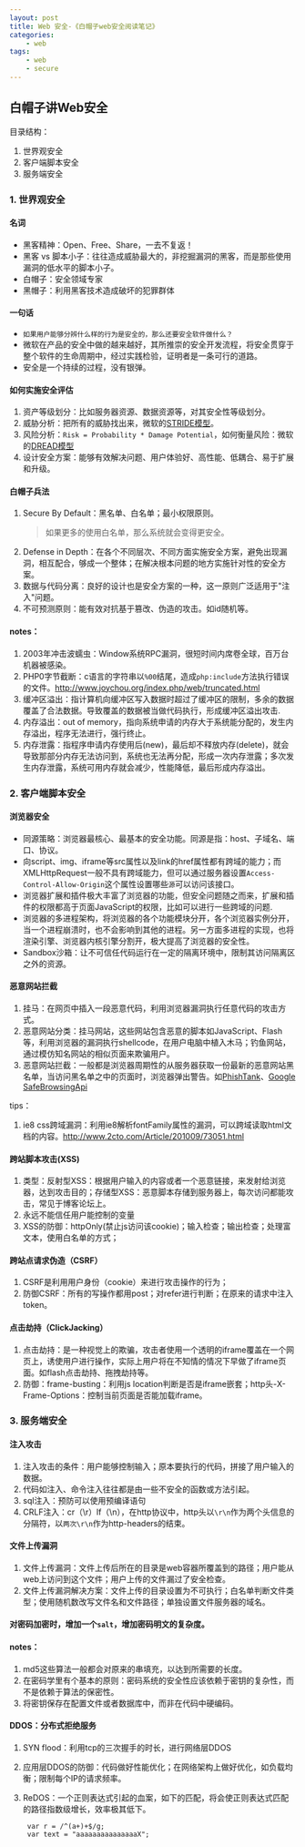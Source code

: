 ```yaml
---
layout: post
title: Web 安全-《白帽子web安全阅读笔记》
categories:
    - web
tags:
    - web
    - secure
---
```


## 白帽子讲Web安全

目录结构：

1. 世界观安全
2. 客户端脚本安全
3. 服务端安全

### 1. 世界观安全
#### 名词
- 黑客精神：Open、Free、Share，一去不复返！
- 黑客 vs 脚本小子：往往造成威胁最大的，非挖掘漏洞的黑客，而是那些使用漏洞的低水平的脚本小子。
- 白帽子：安全领域专家
- 黑帽子：利用黑客技术造成破坏的犯罪群体

<!-- more -->

#### 一句话
- `如果用户能够分辨什么样的行为是安全的，那么还要安全软件做什么？`
- 微软在产品的安全中做的越来越好，其所推崇的安全开发流程，将安全贯穿于整个软件的生命周期中，经过实践检验，证明者是一条可行的道路。
- 安全是一个持续的过程，没有银弹。

#### 如何实施安全评估
1. 资产等级划分：比如服务器资源、数据资源等，对其安全性等级划分。
2. 威胁分析：把所有的威胁找出来，微软的[STRIDE模型](https://msdn.microsoft.com/zh-cn/library/ff648641.aspx#EQAA)。
3. 风险分析：`Risk = Probability * Damage Potential`，如何衡量风险：微软的[DREAD模型](https://msdn.microsoft.com/zh-cn/library/ff648644.aspx#EEAA)
4. 设计安全方案：能够有效解决问题、用户体验好、高性能、低耦合、易于扩展和升级。

#### 白帽子兵法
1. Secure By Default：黑名单、白名单；最小权限原则。
	>如果更多的使用白名单，那么系统就会变得更安全。
2. Defense in Depth：在各个不同层次、不同方面实施安全方案，避免出现漏洞，相互配合，够成一个整体；在解决根本问题的地方实施针对性的安全方案。
3. 数据与代码分离：良好的设计也是安全方案的一种，这一原则广泛适用于"注入"问题。
4. 不可预测原则：能有效对抗基于篡改、伪造的攻击。如id随机等。

#### notes：
1. 2003年冲击波蠕虫：Window系统RPC漏洞，很短时间内席卷全球，百万台机器被感染。
2. PHP0字节截断：c语言的字符串以`%00`结尾，造成`php:include`方法执行错误的文件。<http://www.joychou.org/index.php/web/truncated.html>
3. 缓冲区溢出：指计算机向缓冲区写入数据时超过了缓冲区的限制，多余的数据覆盖了合法数据。导致覆盖的数据被当做代码执行，形成缓冲区溢出攻击.
4. 内存溢出：out of memory，指向系统申请的内存大于系统能分配的，发生内存溢出，程序无法进行，强行终止。
5. 内存泄露：指程序申请内存使用后(new)，最后却不释放内存(delete)，就会导致那部分内存无法访问到，系统也无法再分配，形成一次内存泄露；多次发生内存泄露，系统可用内存就会减少，性能降低，最后形成内存溢出。


### 2. 客户端脚本安全
#### 浏览器安全
- 同源策略：浏览器最核心、最基本的安全功能。同源是指：host、子域名、端口、协议。
- 向script、img、iframe等src属性以及link的href属性都有跨域的能力；而XMLHttpRequest一般不具有跨域能力，但可以通过服务器设置`Access-Control-Allow-Origin`这个属性设置哪些`源`可以访问该接口。
- 浏览器扩展和插件极大丰富了浏览器的功能，但安全问题随之而来，扩展和插件的权限都高于页面JavaScript的权限，比如可以进行一些跨域的问题.
- 浏览器的多进程架构，将浏览器的各个功能模块分开，各个浏览器实例分开，当一个进程崩溃时，也不会影响到其他的进程。另一方面多进程的实现，也将渲染引擎、浏览器内核引擎分割开，极大提高了浏览器的安全性。
- Sandbox沙箱：让不可信任代码运行在一定的隔离环境中，限制其访问隔离区之外的资源。

#### 恶意网站拦截
1. 挂马：在网页中插入一段恶意代码，利用浏览器漏洞执行任意代码的攻击方式。
2. 恶意网站分类：挂马网站，这些网站包含恶意的脚本如JavaScript、Flash等，利用浏览器的漏洞执行shellcode，在用户电脑中植入木马；钓鱼网站，通过模仿知名网站的相似页面来欺骗用户。
3. 恶意网站拦截：一般都是浏览器周期性的从服务器获取一份最新的恶意网站黑名单，当访问黑名单之中的页面时，浏览器弹出警告。如[PhishTank](http://www.phishtank.com/)、[Google SafeBrowsingApi](https://developers.google.com/safe-browsing/)

tips：
1. ie8 css跨域漏洞：利用ie8解析fontFamily属性的漏洞，可以跨域读取html文档的内容。<http://www.2cto.com/Article/201009/73051.html>

#### 跨站脚本攻击(XSS)
1. 类型：反射型XSS：根据用户输入的内容或者一个恶意链接，来发射给浏览器，达到攻击目的；存储型XSS：恶意脚本存储到服务器上，每次访问都能攻击，常见于博客论坛上。
2. 永远不能信任用户能控制的变量
3. XSS的防御：httpOnly(禁止js访问该cookie)；输入检查；输出检查；处理富文本，使用白名单的方式；

#### 跨站点请求伪造（CSRF）
1. CSRF是利用用户身份（cookie）来进行攻击操作的行为；
2. 防御CSRF：所有的写操作都用post；对refer进行判断；在原来的请求中注入token。

#### 点击劫持（ClickJacking）
1. 点击劫持：是一种视觉上的欺骗，攻击者使用一个透明的iframe覆盖在一个网页上，诱使用户进行操作，实际上用户将在不知情的情况下早做了iframe页面。如flash点击劫持、拖拽劫持等。
2. 防御：frame-busting：利用js location判断是否是iframe嵌套；http头-X-Frame-Options：控制当前页面是否能加载iframe。

### 3. 服务端安全
#### 注入攻击
1. 注入攻击的条件：用户能够控制输入；原本要执行的代码，拼接了用户输入的数据。
2. 代码如注入、命令注入往往都是由一些不安全的函数或方法引起。
3. sql注入：预防可以使用预编译语句
4. CRLF注入：cr（\r）lf（\n），在http协议中，http头以`\r\n`作为两个头信息的分隔符，以`两次\r\n`作为http-headers的结束。

#### 文件上传漏洞
1. 文件上传漏洞：文件上传后所在的目录是web容器所覆盖到的路径；用户能从web上访问到这个文件；用户上传的文件漏过了安全检查。
2. 文件上传漏洞解决方案：文件上传的目录设置为不可执行；白名单判断文件类型；使用随机数改写文件名和文件路径；单独设置文件服务器的域名。

#### 对密码加密时，增加一个`salt`，增加密码明文的复杂度。

#### notes：
1. md5这些算法一般都会对原来的串填充，以达到所需要的长度。
2. 在密码学里有个基本的原则：密码系统的安全性应该依赖于密钥的复杂性，而不是依赖于算法的保密性。
3. 将密钥保存在配置文件或者数据库中，而非在代码中硬编码。

#### DDOS：分布式拒绝服务
1. SYN flood：利用tcp的三次握手的时长，进行网络层DDOS
2. 应用层DDOS的防御：代码做好性能优化；在网络架构上做好优化，如负载均衡；限制每个IP的请求频率。
3. ReDOS：一个正则表达式引起的血案，如下的匹配，将会使正则表达式匹配的路径指数级增长，效率极其低下。

		var r = /^(a+)+$/g;
		var text = "aaaaaaaaaaaaaaaX";

